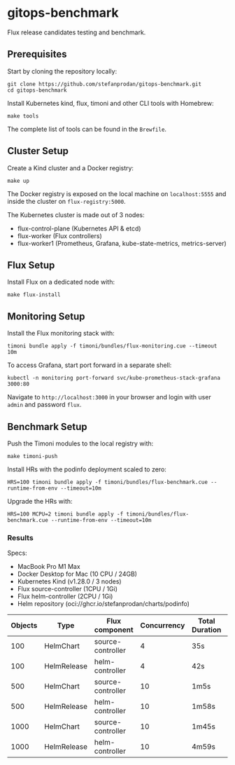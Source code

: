 # gitops-benchmark

Flux release candidates testing and benchmark.

## Prerequisites

Start by cloning the repository locally:

```shell
git clone https://github.com/stefanprodan/gitops-benchmark.git
cd gitops-benchmark
```

Install Kubernetes kind, flux, timoni and other CLI tools with Homebrew:

```shell
make tools
```

The complete list of tools can be found in the `Brewfile`.

## Cluster Setup

Create a Kind cluster and a Docker registry:

```shell
make up
```

The Docker registry is exposed on the local machine on `localhost:5555`
and inside the cluster on `flux-registry:5000`. 

The Kubernetes cluster is made out of 3 nodes:
- flux-control-plane (Kubernetes API & etcd)
- flux-worker (Flux controllers)
- flux-worker1 (Prometheus, Grafana, kube-state-metrics, metrics-server)

## Flux Setup

Install Flux on a dedicated node with:

```shell
make flux-install
```

## Monitoring Setup

Install the Flux monitoring stack with:

```shell
timoni bundle apply -f timoni/bundles/flux-monitoring.cue --timeout 10m
```

To access Grafana, start port forward in a separate shell:

```shell
kubectl -n monitoring port-forward svc/kube-prometheus-stack-grafana  3000:80
```

Navigate to `http://localhost:3000` in your browser and login with user `admin` and password `flux`.

## Benchmark Setup

Push the Timoni modules to the local registry with:

```shell
make timoni-push
```

Install HRs with the podinfo deployment scaled to zero:

```shell
HRS=100 timoni bundle apply -f timoni/bundles/flux-benchmark.cue --runtime-from-env --timeout=10m
```

Upgrade the HRs with:

```shell
HRS=100 MCPU=2 timoni bundle apply -f timoni/bundles/flux-benchmark.cue --runtime-from-env --timeout=10m
```

### Results

Specs:
- MacBook Pro M1 Max
- Docker Desktop for Mac (10 CPU / 24GB)
- Kubernetes Kind (v1.28.0 / 3 nodes)
- Flux source-controller (1CPU / 1Gi)
- Flux helm-controller (2CPU / 1Gi)
- Helm repository (oci://ghcr.io/stefanprodan/charts/podinfo)

| Objects | Type        | Flux component    | Concurrency | Total Duration | Max Memory |
|---------|-------------|-------------------|-------------|----------------|------------|
| 100     | HelmChart   | source-controller | 4           | 35s            | 40Mi       |
| 100     | HelmRelease | helm-controller   | 4           | 42s            | 140Mi      |
| 500     | HelmChart   | source-controller | 10          | 1m5s           | 68Mi       |
| 500     | HelmRelease | helm-controller   | 10          | 1m58s          | 350Mi      |
| 1000    | HelmChart   | source-controller | 10          | 1m45s          | 110Mi      |
| 1000    | HelmRelease | helm-controller   | 10          | 4m59s          | 470Mi      |
